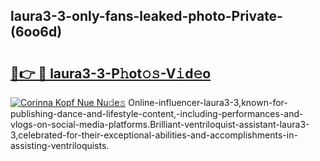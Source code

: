 ## laura3-3-only-fans​-leaked-photo​-Private-(6oo6d)


# <h2><a href="https://mediaupload.pro?title=laura3-3&ref=git">🔗👉 🔴 laura3-3-P𝚑ot𝚘𝚜-V𝚒d𝚎o</a></h2>

[![Corinna Kopf Nue Nu𝚍e𝚜](https://i.imgur.com/0qMVB7G.gif)](https://mediaupload.pro?title=laura3-3&ref=git)
Online-influencer-laura3-3,known-for-publishing-dance-and-lifestyle-content,-including-performances-and-vlogs-on-social-media-platforms.Brilliant-ventriloquist-assistant-laura3-3,celebrated-for-their-exceptional-abilities-and-accomplishments-in-assisting-ventriloquists.  